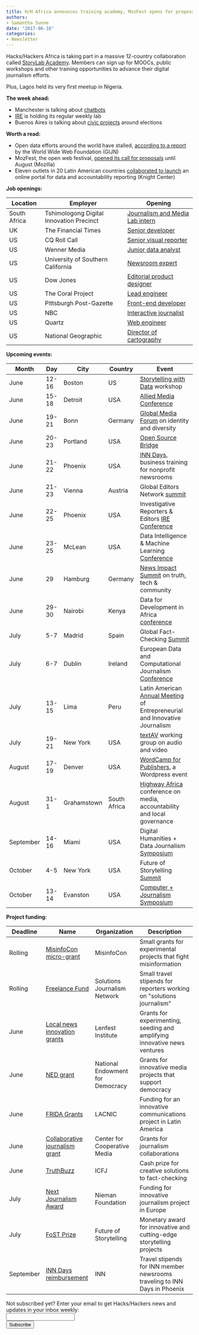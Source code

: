 ```yaml
---
title: H/H Africa announces training academy, MozFest opens for proposals
authors:
- Samantha Sunne
date: "2017-06-18"
categories:
- Newsletter
---
```


Hacks/Hackers Africa is taking part in a massive 12-country collaboration called [StoryLab Academy](https://medium.com/code-for-africa/storylab-academy-will-support-newsrooms-in-12-african-cities-35e0b7e49dba). Members can sign up for MOOCs, public workshops and other training opportunities to advance their digital journalism efforts.

Plus, Lagos held its very first meetup in Nigeria.

**The week ahead:**

* Manchester is talking about [chatbots](https://www.meetup.com/HacksHackersMCR/events/240551855/)
* [IRE](https://www.meetup.com/hackshackersIRE/) is holding its regular weekly lab
* Buenos Aires is talking about [civic projects](https://www.meetup.com/HacksHackersBA/events/240375059/) around elections

**Worth a read:**

* Open data efforts around the world have stalled, [according to a report](http://gijn.org/2017/06/08/foia-this-open-data-effort-stalls/?mc_cid=6d267c3dba&mc_eid=819f761f16) by the World Wide Web Foundation (GIJN)
* MozFest, the open web festival, [opened its call for proposals](https://mozillafestival.org/proposals) until August (Mozilla)
* Eleven outlets in 20 Latin American countries [collaborated to launch](https://knightcenter.utexas.edu/blog/00-18482-journalists-11-countries-join-efforts-website-covering-lava-jato-corruption-scandal) an online portal for data and accountability reporting (Knight Center)

**Job openings:**

| Location | Employer | Opening |
| ------ | -------- | ----------- |
South Africa | Tshimologong Digital Innovation Precinct | [Journalism and Media Lab intern](http://www.journalism.co.za/blog/internship-journalism-media-lab-tshimologong/)
UK | The Financial Times | [Senior developer](https://ft.wd3.myworkdayjobs.com/FT_External_Careers/job/OSB-London-35-hours/Senior-Developer_JR000712)
US | CQ Roll Call | [Senior visual reporter](http://ire.org/jobs/job/1038/)
US | Wenner Media | [Junior data analyst](https://www.mediabistro.com/jobs/description/358567/data-and-research-coordinator/)
US | University of Southern California | [Newsroom expert](http://www.careers.poynter.org/job/21569688/journalist-job-in-los-angeles-ca)
US | Dow Jones | [Editorial product designer](http://www.jobs.net/jobs/mcclatchy-widget/en-us/job/United-States/Editorial-Product-Designer/JJH3Z56PYBNK3RHW4DH/)
US | The Coral Project | [Lead engineer](https://blog.coralproject.net/open-positions/)
US | Pittsburgh Post-Gazette | [Front-end developer](http://www.journalismjobs.com/job-listing/1638465)
US | NBC | [Interactive journalist](http://nbcnewsdigitaljobs.com/post/160228604473/interactive-journalist-nbc-news-digital)
US | Quartz | [Web engineer](http://atlanticmedia.applytojob.com/apply/3sT5RJjtIp/Web-Engineer)
US | National Geographic | [Director of cartography](https://twitter.com/natgeomaps/status/875128334392451076)

**Upcoming events:**

| Month | Day | City | Country | Event |
| ----- | --- | ---- | ------- | ----- |
June | 12-16 | Boston | US | [Storytelling with Data](http://www.bu.edu/today/2017/data-storytelling-is-for-everyone/) workshop
June | 15-18 | Detroit | USA | [Allied Media Conference](https://www.alliedmedia.org/amc)
June | 19-21 | Bonn | Germany | [Global Media Forum](http://www.dw.com/en/global-media-forum/global-media-forum/s-101219) on identity and diversity
June | 20-23 | Portland | USA | [Open Source Bridge](http://opensourcebridge.org/)
June | 21-22 | Phoenix | USA | [INN Days](https://www.eventbrite.com/e/inn-days-2017-growing-the-business-of-nonprofit-news-tickets-33152766818), business training for nonprofit newsrooms
June | 21-23 | Vienna | Austria | Global Editors Network [summit](https://events.bizzabo.com/201051/page/1009031/gen-summit-2017)
June | 22-25 | Phoenix | USA | Investigative Reporters & Editors [IRE Conference]([http://www.ire.org/conferences/ire2017/](http://www.ire.org/conferences/ire2017/))
June | 23-25 | McLean | USA | Data Intelligence & Machine Learning [Conference](http://www.data-intelligence.ai/)
June | 29 | Hamburg | Germany | [News Impact Summit](https://newsimpact.io/summits/hamburg-17) on truth, tech & community
June | 29-30 | Nairobi | Kenya | Data for Development in Africa [conference](http://code4sa.us8.list-manage1.com/track/click?u=11977a67604b965526b63ee6e&id=37c043ae17&e=d547841719)
July | 5-7 | Madrid | Spain | Global Fact-Checking [Summit](http://about.poynter.org/node/102080)
July | 6-7 | Dublin | Ireland | European Data and Computational Journalism [Conference](http://datajconf.com/)
July | 13-15 | Lima | Peru | Latin American [Annual Meeting](http://www.fnpi.org/es/fnpi/actividad/el-otro-encuentro-latinoamericano-anual-de-periodismo-emprendedor-e-innovador) of Entrepreneurial and Innovative Journalism
July | 19-21| New York | USA | [textAV](http://textav.tech) working group on audio and video
August | 17-19 | Denver | USA | [WordCamp for Publishers](https://2017-denver.journalist.wordcamp.org/), a Wordpress event
August | 31-1 | Grahamstown | South Africa | [Highway Africa](http://highwayafrica.ru.ac.za/) conference on media, accountability and local governance
September | 14-16 | Miami | USA | Digital Humanities + Data Journalism [Symposium](http://dhdjmiami.com/)
October | 4-5 | New York | USA | Future of Storytelling [Summit](https://futureofstorytelling.org/summit)
October | 13-14 | Evanston | USA | [Computer + Journalism Symposium](http://cj2017.northwestern.edu/)

**Project funding:**

| Deadline | Name | Organization | Description |
| -------- | ---- | ------------ | ----- |
Rolling | [MisinfoCon micro-grant](https://docs.google.com/forms/d/e/1FAIpQLScyX13mJU0DLUaoAFijjClCOUbzKrdqfFR2gMwv0eXVKJYXyQ/viewform?c=0&w=1) | MisinfoCon | Small grants for experimental projects that fight misinformation
Rolling | [Freelance Fund](http://solutionsjournalism.org/now-offering-travel-funds-freelancers/) | Solutions Journalism Network | Small travel stipends for reporters working on "solutions journalism"
June | [Local news innovation grants](https://www.lenfestinstitute.org/grants/) | Lenfest Institute | Grants for experimenting, seeding and amplifying innovative news ventures
June | [NED grant](http://www.ned.org/apply-for-grant/en/) | National Endowment for Democracy | Grants for innovative media projects that support democracy
June | [FRIDA Grants](http://programafrida.net/en/grants) | LACNIC | Funding for an innovative communications project in Latin America
June | [Collaborative journalism grant](http://centerforcooperativemedia.org/open-call-for-collaborative-reporting-projects-unveiled-at-collaborative-journalism-summit-heres-how-to-apply/) | Center for Cooperative Media | Grants for journalism collaborations
June | [TruthBuzz](https://medium.com/truthbuzz) | ICFJ | Cash prize for creative solutions to fact-checking
July | [Next Journalism Award](http://www.nextjournalism.eu/en/) | Nieman Foundation | Funding for innovative journalism project in Europe
July | [FoST Prize](https://futureofstorytelling.org/story/2017-fost-prize-submissions-are-open) | Future of Storytelling | Monetary award for innovative and cutting-edge storytelling projects
September | [INN Days reimbursement](https://form.jotform.com/60836014737961) | INN | Travel stipends for INN member newsrooms traveling to INN Days in Phoenix

<div id="mc_embed_signup"><form id="mc-embedded-subscribe-form" class="validate" action="//hackshackers.us1.list-manage.com/subscribe/post?u=c56f2e53d5ed6ef87f8aaa75c&amp;id=fb2bc6f10b" method="post" name="mc-embedded-subscribe-form" novalidate="" target="_blank">

<div id="mc_embed_signup_scroll">

<div class="mc-field-group"><label for="mce-EMAIL">Not subscribed yet? Enter your email to get Hacks/Hackers news and updates in your inbox weekly:  </label></div>

<div class="mc-field-group"><input id="mce-EMAIL" class="required email" name="EMAIL" type="email" value="" /></div>

<!-- real people should not fill this in and expect good things - do not remove this or risk form bot signups-->

<div style="position: absolute; left: -5000px;"><input tabindex="-1" name="b_c56f2e53d5ed6ef87f8aaa75c_fb2bc6f10b" type="text" value="" /></div>

<div class="clear"><input id="mc-embedded-subscribe" class="button" name="subscribe" type="submit" value="Subscribe" /></div>

</div>

</form></div>

<!--End mc_embed_signup-->

<meta name="twitter:card" content="summary">

<meta name="twitter:image:src" content="https://hackshackers.com/content-images/about/hackshackers_logomark.png">


